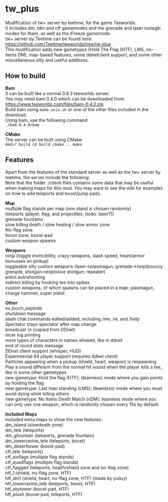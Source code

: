 # tw_plus
Modification of tw+ server by teetime, for the game Teeworlds.  
It includes dm, tdm and ctf gamemodes and the grenade and laser instagib modes for them, as well as the iFreeze gamemode.  
tw+ server by Teetime can be found here: https://github.com/Teetime/teeworlds/tree/tw-plus  
This modification adds new gametypes (Hold The Flag (HTF), LMS, no-items DM), map-based features, some ddnetclient support, and some other miscellaneous silly and useful additions.  

## How to build
**Bam**  
It can be built like a normal 0.6.3 teeworlds server.  
You may need bam 0.4.0 which can be downloaded from: https://www.teeworlds.com/files/bam-0.4.0.zip  
Build bam using <code>make_unix.sh</code> or one of the other files included in the download.  
Using bam, use the following command:  
<code>./bam-0.4.0/bam</code>  

**CMake**  
The server can be built using CMake:  
<code>mkdir build
cd build
cmake ..
make</code>  

## Features
Apart from the features of the standard server as well as the tw+ server by teetime, the server include the following:  
Note that the folder ./client-files contains some data that may be useful when making maps for this mod. You may want to see the wiki for examples on how to add teleports and boost/jump pads.  

**Map**  
multiple flag stands per map (one stand is chosen randomly)  
teleports (player, flag, and projectiles, (todo: laser?))  
grenade fountains  
slow killing death / slow healing / slow armor zone  
No-flag zone  
boost zone, boost-pad  
custom weapon spawns  

**Weapons**  
ninja (toggle invincibility, crazy-weapons, slash speed, heart/armor bonusses on pickup)  
toggleable silly custom weapons (laser->plasmagun, grenade->(wip)bouncy grenade, shotgun->explosive shotgun; repeater)  
pistol autoshooting  
indirect killing by hooking tee into spikes  
custom weapons, of which spawns can be placed in a map: plasmagun, charge hammer, super pistol  

**Other**  
sv_touch_explode  
shutdown message  
slash chat commands edited/added, including /me, /w, and /help  
Spectator stays spectator after map change  
broadcast \n (copied from DDnet)  
nicer log printing  
more types of characters in names allowed, like in ddnet  
end of round stats message  
DDnet client support (whisper, HUD)  
Experimental 64 player support (requires ddnet client)  
Particles appearing when a pickup (shield, heart, weapon) is respawning  
Play a sound different from the normal hit sound when the player kills a tee, like in some other gametypes  
new gametype: Hold the flag (HTF); (teamless) mode where you gain points by holding the flag  
new gametype: Last man standing (LMS); (teamless) mode where you must avoid dying while killing others  
new gametype: No Items Death Match (nDM): teamless mode where you can only use one weapon, which is randomly chosen every 15s by default.  

**Included Maps**  
included extra maps to show the new features:  
dm_island (slowdeath zone)  
dm_tele (teleports)  
dm_gfountain (teleports, grenade fountain)  
dm_towerravine_tele (teleports, boost)  
dm_deserttower (boost-pad)  
ctf_tele (teleports)  
ctf_sixflags (multiple flag stands)  
ctf_quadflags (multiple flag stands)  
ctf_flagged (teleports, health/shield zone and no-flag zone)  
htf_1 (shield, no-flag zone, HTF)  
htf_dm1 (shield, heart, no-flag zone, HTF) (made by yuiluy)  
htf_towerravine_tele (teleports, boost, HTF)  
htf_skytower (boost-pad, HTF)  
htf_plush (boost-pad, teleports, HTF)  